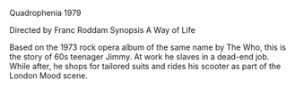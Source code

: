 
Quadrophenia 1979

Directed by Franc Roddam
Synopsis
A Way of Life

Based on the 1973 rock opera album of the same name by The Who, this is the story of 60s teenager Jimmy. At work he slaves in a dead-end job. While after, he shops for tailored suits and rides his scooter as part of the London Mood scene.
